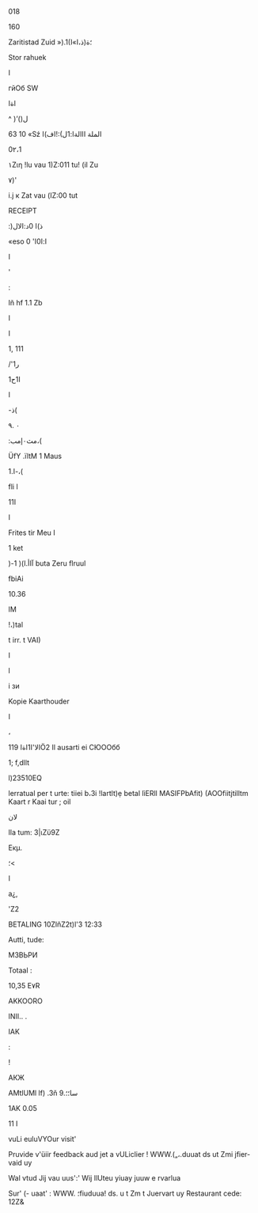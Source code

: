 018

160

Zaritistad  Zuid »).1(ذ،ا»ا)؛ة

Stor rahuek

ا

гйОб  SW

اةا

^
)’()ل

63  10  «Sź الملة
ااالةا:1ل):!اف)ا

0٢،1

١Ζιη  !lu  vau  1)Ζ:011  tu!  (il Zu

٧)'

i.j  к  Zat  vau  (ΙΖ:00  tut

RECEIPT

 :)ذ)ا
 0د:الال

«eso  0 'ا:ا0ا

ا

'

:

Iñ
hf 1.1  Zb

ا

ا

1, 111

/'ر1

ا1ح1

ا

-ذ(

٠ .٩

:مث٠إمب،(

ÜfY  .ïltM
 1 Maus

 1.ا-،(

fli   l

 11ا

ا

Frites  tir  Meu ا

 1 ket

 )-آاأ.ا)(
1  buta  Zeru  flruul

fbiAi

10.36

IM

!،)tal

t irr. t  VAI)

I

l

i  зи

Kopie  Kaarthouder

ا

،

 11الا'ا1اةا
9Ö2
Il  ausarti ei  СЮООбб

1;  f,dllt

l)23510EQ

lerratual
per t  urte:  tiiei
b،3i !lartlt)ẹ  betal
lìERll  MASIFPbAfit)  (AOOfiitjtilltm
Kaart r
Kaai tur ;  oil

لان

Ila tum:  3|ιΖϋ9Ζ

Εκμ.

؛<

 ا

а¿,

'Ζ2

BETALING
10ZlňZ2t)l'3  12:33

Autti,  tude:

МЗВЬРИ

Totaal  :

10,35 E٧R

AKKOORO

INII.. .

ΙΑΚ

:

!

АКЖ

AMtlUMl
lf) .3ň  9.سا؛؛

1AK
0.05

11 I

vuLi euluVYOur  visit'

Pruvide  v'üiir  feedback  aud  jet  а
vULiclier !
WWW.(„،.duuat ds  ut Zmi jfier-vaid uy

Wal  vtud  Jij  vau  uus':'  Wij  IlUteu  yiuay  juuw  e
rvarlua

Sur' (-  uaat' :  WWW. ؛fiuduua! ds. u t  Zm t  Juervart uy
Restaurant  cede:  12Ζ&


